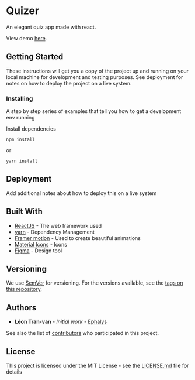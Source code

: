 # Quizer

An elegant quiz app made with react.

View demo [here](https://quizerrr.netlify.app/).

## Getting Started

These instructions will get you a copy of the project up and running on your local machine for development and testing purposes. See deployment for notes on how to deploy the project on a live system.

### Installing

A step by step series of examples that tell you how to get a development env running

Install dependencies

```
npm install
```

or

```
yarn install
```

## Deployment

Add additional notes about how to deploy this on a live system

## Built With

* [ReactJS](https://fr.reactjs.org/) - The web framework used
* [yarn](https://yarnpkg.com/) - Dependency Management
* [Framer motion](https://www.framer.com/motion/) - Used to create beautiful animations
* [Material Icons](https://material.io/resources/icons) - Icons
* [Figma](https://figma.com) - Design tool

## Versioning

We use [SemVer](http://semver.org/) for versioning. For the versions available, see the [tags on this repository](https://github.com/your/project/tags). 

## Authors

* **Léon Tran-van** - *Initial work* - [Ephalys](https://github.com/Ephalys)

See also the list of [contributors](https://github.com/your/project/contributors) who participated in this project.

## License

This project is licensed under the MIT License - see the [LICENSE.md](LICENSE.md) file for details
